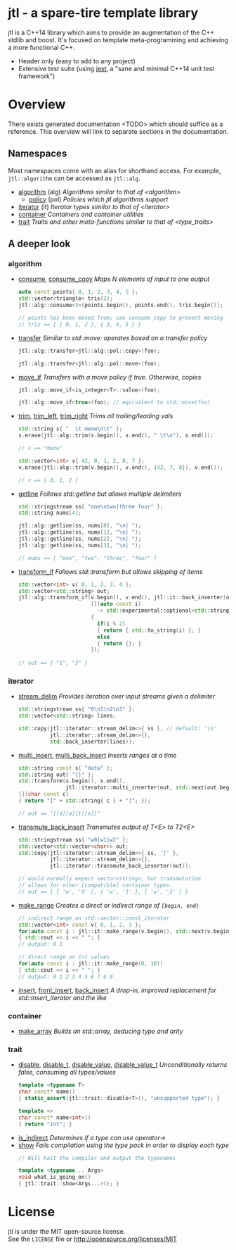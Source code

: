 # jtl - a spare-tire template library
jtl is a C++14 library which aims to provide an augmentation of the C++ stdlib and boost. It's focused on template meta-programming and achieving a more functional C++.

  * Header only (easy to add to any project)
  * Extensive test suite (using [jest](https://github.com/jeaye/jest), a "sane and minimal C++14 unit test framework")

# Overview
There exists generated documentation \<TODO\> which should suffice as a reference. This overview will link to separate sections in the documentation.

## Namespaces
Most namespaces come with an alias for shorthand access. For example, `jtl::algorithm` can be accessed as `jtl::alg`.

  * [algorithm]() (alg)
    *Algorithms similar to that of \<algorithm\>*
    * [policy]() (pol)
      *Policies which jtl algorithms support*
  * [iterator]() (it)
    *Iterator types similar to that of \<iterator\>*
  * [container]()
    *Containers and container utilities*
  * [trait]()
    *Traits and other meta-functions similar to that of \<type_traits\>*

## A deeper look

### algorithm

  * [consume](), [consume_copy]()
    *Maps N elements of input to one output*  
    ```cpp
    auto const points{ 0, 1, 2, 3, 4, 5 };
    std::vector<triangle> tris(2);
    jtl::alg::consume<3>(points.begin(), points.end(), tris.begin());

    // points has been moved from; use consume_copy to prevent moving
    // tris == { { 0, 1, 2 }, { 3, 4, 5 } }
    ```
  * [transfer]()
    *Similar to std::move: operates based on a transfer policy*  
    ```cpp
    jtl::alg::transfer<jtl::alg::pol::copy>(foo);

    jtl::alg::transfer<jtl::alg::pol::move>(foo);
    ```
  * [move_if]()
    *Transfers with a move policy if true. Otherwise, copies*  
    ```cpp
    jtl::alg::move_if<is_integer<T>::value>(foo);

    jtl::alg::move_if<true>(foo); // equivalent to std::move(foo)
    ```
  * [trim](), [trim_left](), [trim_right]()
    *Trims all trailing/leading vals*
    ```cpp
    std::string s{ "  \t meow\n\t" };
    s.erase(jtl::alg::trim(s.begin(), s.end(), " \t\n"), s.end());

    // s == "meow"

    std::vector<int> v{ 42, 0, 1, 2, 8, 7 };
    v.erase(jtl::alg::trim(v.begin(), v.end(), {42, 7, 8}), v.end());

    // v == { 0, 1, 2 }
    ```
  * [getline]()
    *Follows std::getline but allows multiple delimiters*
    ```cpp
    std::stringstream ss{ "one\ntwo|three four" };
    std::string nums[4];

    jtl::alg::getline(ss, nums[0], "\n| ");
    jtl::alg::getline(ss, nums[1], "\n| ");
    jtl::alg::getline(ss, nums[2], "\n| ");
    jtl::alg::getline(ss, nums[3], "\n| ");
    
    // nums == [ "one", "two", "three", "four" ]
    ```
  * [transform_if]()
    *Follows std::transform but allows skipping of items*
    ```cpp
    std::vector<int> v{ 0, 1, 2, 3, 4 };
    std::vector<std::string> out;
    jtl::alg::transform_if(v.begin(), v.end(), jtl::it::back_inserter(out),
                           [](auto const i)
                             -> std::experimental::optional<std::string>
                           {
                             if(i % 2)
                             { return { std::to_string(i) }; }
                             else
                             { return {}; }
                           });
                           
    // out == { "1", "3" }
    ```

### iterator

  * [stream_delim]()
    *Provides iteration over input streams given a delimiter*
    ```cpp
    std::stringstream ss{ "0\n1\n2\n3" };
    std::vector<std::string> lines;

    std::copy(jtl::iterator::stream_delim<>{ ss }, // default: '\n'
              jtl::iterator::stream_delim<>{},
              std::back_inserter(lines));
    ```
  * [multi_insert](), [multi_back_insert]()
    *Inserts ranges at a time*
    ```cpp
    std::string const s{ "data" };
    std::string out{ "{}" };
    std::transform(s.begin(), s.end(),
                   jtl::iterator::multi_inserter(out, std::next(out.begin())),
    [](char const c)
    { return "[" + std::string{ c } + "]"; });
    
    // out == "{[d][a][t][a]}"
    ```
  * [transmute_back_insert]()
    *Transmutes output of T\<E\> to T2\<E\>*
    ```cpp
    std::stringstream ss{ "w0|w1|w2" };
    std::vector<std::vector<char>> out;
    std::copy(jtl::iterator::stream_delim<>{ ss, '|' },
              jtl::iterator::stream_delim<>{},
              jtl::iterator::transmute_back_inserter(out));
    
    // would normally expect vector<string>, but transmutation
    // allows for other [compatible] container types.
    // out == { { 'w', '0' }, { 'w', '1' }, { 'w', '2' } }
    ```
  * [make_range]()
    *Creates a direct or indirect range of `[begin, end)`*
    ```cpp
    // indirect range on std::vector::const_iterator
    std::vector<int> const v{ 0, 1, 2, 3 };
    for(auto const i : jtl::it::make_range(v.begin(), std::next(v.begin(), 2)))
    { std::cout << i << " "; }
    // output: 0 1

    // direct range on int values
    for(auto const i : jtl::it::make_range(0, 10))
    { std::cout << i << " "; }
    // output: 0 1 2 3 4 5 6 7 8 9
    ```
  * [insert](), [front_insert](), [back_insert]()
    *A drop-in, improved replacement for std::insert_iterator and the like*

### container
  * [make_array]()
    *Builds an std::array, deducing type and arity*

### trait

  * [disable](), [disable_t](), [disable_value](), [disable_value_t]()
    *Unconditionally returns false, consuming all types/values*
    ```cpp
    template <typename T>
    char const* name()
    { static_assert(jtl::trait::disable<T>(), "unsupported type"); }

    template <>
    char const* name<int>()
    { return "int"; }
    ```
  * [is_indirect]()
    *Determines if a type can use operator->*
  * [show]()
    *Fails compilation using the type pack in order to display each type*
    ```cpp
    // Will halt the compiler and output the typenames

    template <typename... Args>
    void what_is_going_on()
    { jtl::trait::show<Args...>(); } 
    ```

# License
jtl is under the MIT open-source license.  
See the `LICENSE` file or http://opensource.org/licenses/MIT
